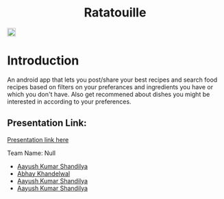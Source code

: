 <h1 align="center">Ratatouille</h1>
<p align="center">
</p>

<a href="https://hack36.com"> <img src="http://bit.ly/BuiltAtHack36" height=20px> </a>

# Introduction

An android app that lets you post/share your best recipes and search food recipes based on filters on your preferances and ingredients you have or which you don't have.
Also get recommened about dishes you might be interested in according to your preferences.

## Presentation Link:
  <a href="https://docs.google.com/presentation/d/1ejRPP7dfhKtMEmDf_YVy83sp2sQ44DSbkS_ryOTR0Qk/edit?usp=sharing"> Presentation link here </a>
  
  
Team Name: Null

* [Aayush Kumar Shandilya](https://github.com/hey-aayush)
* [Abhay Khandelwal](https://github.com/jaykhandelwal22)
* [Aayush Kumar Shandilya](https://github.com/hey-aayush)
* [Aayush Kumar Shandilya](https://github.com/hey-aayush)
